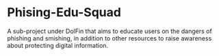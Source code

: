 # Phising-Edu-Squad
A sub-project under DolFin that aims to educate users on the dangers of phishing and smishing, in addition to other resources to raise awareness about protecting digital information.
